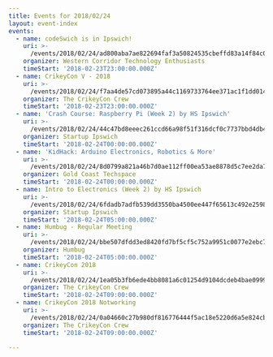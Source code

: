 ```yaml
---
title: Events for 2018/02/24
layout: event-index
events:
  - name: codeSwich is in Ipswich!
    uri: >-
      /events/2018/02/24/ad800aba7ae822694faf3a50824535cbeffd83a14f84c050655823d8df112cc6
    organizer: Western Corridor Technology Enthusiasts
    timeStart: '2018-02-23T23:00:00.000Z'
  - name: CrikeyCon V - 2018
    uri: >-
      /events/2018/02/24/f7aa4de57cd073895a44c1169733764ee371ac1f1dd014d985da7f91f237cd97
    organizer: The CrikeyCon Crew
    timeStart: '2018-02-23T23:00:00.000Z'
  - name: 'Crash Course: Raspberry Pi (Week 2) by HS Ipswich'
    uri: >-
      /events/2018/02/24/44c47bd8eeec261ccd66a98f51f316dcf0c7737bbd4db4d2a4521bee1b2fd85e
    organizer: Startup Ipswich
    timeStart: '2018-02-24T00:00:00.000Z'
  - name: 'KidHack: Arduino Electronics, Robotics & More'
    uri: >-
      /events/2018/02/24/8d0799a821a46b7d0ae112ff00ea53ae8878d5c7ee2da719e4dfecebc824346d
    organizer: Gold Coast Techspace
    timeStart: '2018-02-24T00:00:00.000Z'
  - name: Intro to Electronics (Week 2) by HS Ipswich
    uri: >-
      /events/2018/02/24/6fdadb7adfb539dd3550ba4500ee447f65613c492e2598cedeb3b3e7fff9e342
    organizer: Startup Ipswich
    timeStart: '2018-02-24T05:00:00.000Z'
  - name: Humbug - Regular Meeting
    uri: >-
      /events/2018/02/24/bbe507dfdd3ed8420fd7bf5cf5c752a9951c0077e2ebc7ef51723c4b6288448d
    organizer: Humbug
    timeStart: '2018-02-24T05:00:00.000Z'
  - name: CrikeyCon 2018
    uri: >-
      /events/2018/02/24/1ea05b3fb6ede4bb8081a6c01254d9104dcdeb4bae09997cd33be4db5a5e5ef0
    organizer: The CrikeyCon Crew
    timeStart: '2018-02-24T09:00:00.000Z'
  - name: CrikeyCon 2018 Notworking
    uri: >-
      /events/2018/02/24/0a04660c27b980df816776444f5ac18e5220d6a5e824cbcc8e875965f2c3c97d
    organizer: The CrikeyCon Crew
    timeStart: '2018-02-24T09:00:00.000Z'

---
```

